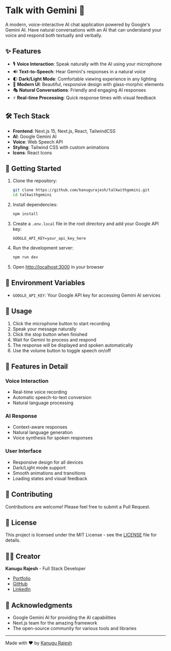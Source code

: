 # Talk with Gemini 🤖

A modern, voice-interactive AI chat application powered by Google's Gemini AI. Have natural conversations with an AI that can understand your voice and respond both textually and verbally.

## ✨ Features

- 🎙️ **Voice Interaction**: Speak naturally with the AI using your microphone
- 🔊 **Text-to-Speech**: Hear Gemini's responses in a natural voice
- 🌓 **Dark/Light Mode**: Comfortable viewing experience in any lighting
- 💎 **Modern UI**: Beautiful, responsive design with glass-morphic elements
- 🎭 **Natural Conversations**: Friendly and engaging AI responses
- ⚡ **Real-time Processing**: Quick response times with visual feedback

## 🛠️ Tech Stack

- **Frontend**: Next.js 15, Next.js, React, TailwindCSS
- **AI**: Google Gemini AI
- **Voice**: Web Speech API
- **Styling**: Tailwind CSS with custom animations
- **Icons**: React Icons

## 🚀 Getting Started

1. Clone the repository:
   ```bash
   git clone https://github.com/kanugurajesh/talkwithgemini.git
   cd talkwithgemini
   ```

2. Install dependencies:
   ```bash
   npm install
   ```

3. Create a `.env.local` file in the root directory and add your Google API key:
   ```env
   GOOGLE_API_KEY=your_api_key_here
   ```

4. Run the development server:
   ```bash
   npm run dev
   ```

5. Open [http://localhost:3000](http://localhost:3000) in your browser

## 🔑 Environment Variables

- `GOOGLE_API_KEY`: Your Google API key for accessing Gemini AI services

## 🎯 Usage

1. Click the microphone button to start recording
2. Speak your message naturally
3. Click the stop button when finished
4. Wait for Gemini to process and respond
5. The response will be displayed and spoken automatically
6. Use the volume button to toggle speech on/off

## 🌟 Features in Detail

### Voice Interaction
- Real-time voice recording
- Automatic speech-to-text conversion
- Natural language processing

### AI Response
- Context-aware responses
- Natural language generation
- Voice synthesis for spoken responses

### User Interface
- Responsive design for all devices
- Dark/Light mode support
- Smooth animations and transitions
- Loading states and visual feedback

## 🤝 Contributing

Contributions are welcome! Please feel free to submit a Pull Request.

## 📝 License

This project is licensed under the MIT License - see the [LICENSE](LICENSE) file for details.

## 👨‍💻 Creator

**Kanugu Rajesh** - Full Stack Developer

- [Portfolio](https://kanugurajesh.vercel.app)
- [GitHub](https://github.com/kanugurajesh)
- [LinkedIn](https://www.linkedin.com/in/rajesh-kanugu-aba8a3254/)

## 🙏 Acknowledgments

- Google Gemini AI for providing the AI capabilities
- Next.js team for the amazing framework
- The open-source community for various tools and libraries

---

Made with ❤️ by [Kanugu Rajesh](https://kanugurajesh.vercel.app)
